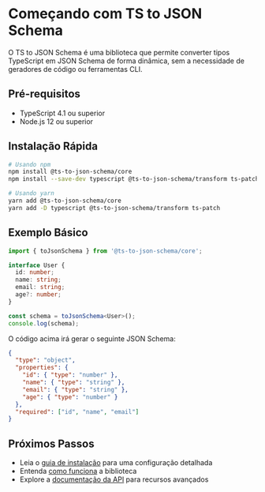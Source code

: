 # Começando com TS to JSON Schema

O TS to JSON Schema é uma biblioteca que permite converter tipos TypeScript em JSON Schema de forma dinâmica, sem a necessidade de geradores de código ou ferramentas CLI.

## Pré-requisitos

- TypeScript 4.1 ou superior
- Node.js 12 ou superior

## Instalação Rápida

```bash
# Usando npm
npm install @ts-to-json-schema/core
npm install --save-dev typescript @ts-to-json-schema/transform ts-patch

# Usando yarn
yarn add @ts-to-json-schema/core
yarn add -D typescript @ts-to-json-schema/transform ts-patch
```

## Exemplo Básico

```typescript
import { toJsonSchema } from '@ts-to-json-schema/core';

interface User {
  id: number;
  name: string;
  email: string;
  age?: number;
}

const schema = toJsonSchema<User>();
console.log(schema);
```

O código acima irá gerar o seguinte JSON Schema:

```json
{
  "type": "object",
  "properties": {
    "id": { "type": "number" },
    "name": { "type": "string" },
    "email": { "type": "string" },
    "age": { "type": "number" }
  },
  "required": ["id", "name", "email"]
}
```

## Próximos Passos

- Leia o [guia de instalação](/pt-BR/guide/installation) para uma configuração detalhada
- Entenda [como funciona](/pt-BR/guide/how-it-works) a biblioteca
- Explore a [documentação da API](/pt-BR/api/core) para recursos avançados 